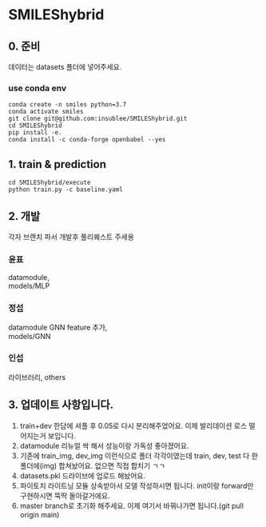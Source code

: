 # SMILEShybrid
## 0. 준비
데이터는 datasets 폴더에 넣어주세요.

### use conda env
```
conda create -n smiles python=3.7
conda activate smiles
git clone git@github.com:insublee/SMILEShybrid.git
cd SMILEShybrid
pip install -e.
conda install -c conda-forge openbabel --yes
```

## 1. train & prediction
```
cd SMILEShybrid/execute
python train.py -c baseline.yaml
```
## 2. 개발
각자 브랜치 파서 개발후 풀리퀘스트 주세용
### 윤표
datamodule,  
models/MLP
### 정섭
datamodule GNN feature 추가,  
models/GNN
### 인섭
라이브러리, others
## 3. 업데이트 사항입니다. 
1. train+dev 한담에 셔플 후 0.05로 다시 분리해주었어요. 이제 발리데이션 로스 떨어지는거 보입니다.
2. datamodule 리뉴얼 싹 해서 성능이랑 가독성 좋아졌어요.
3. 기존에 train_img, dev_img 이런식으로 폴더 각각이였는데 train, dev, test 다 한 폴더에(img) 합쳐놨어요. 없으면 직접 합치기 ㄱㄱ
4. datasets.pkl 드라이브에 업로드 해놨어요.
5. 파이토치 라이트닝 모듈 상속받아서 모델 작성하시면 됩니다. init이랑 forward만 구현하시면 뚝딱 돌아갈거에요.
6. master branch로 초기화 해주세요. 이제 여기서 바꿔나가면 됩니다.(git pull origin main)

